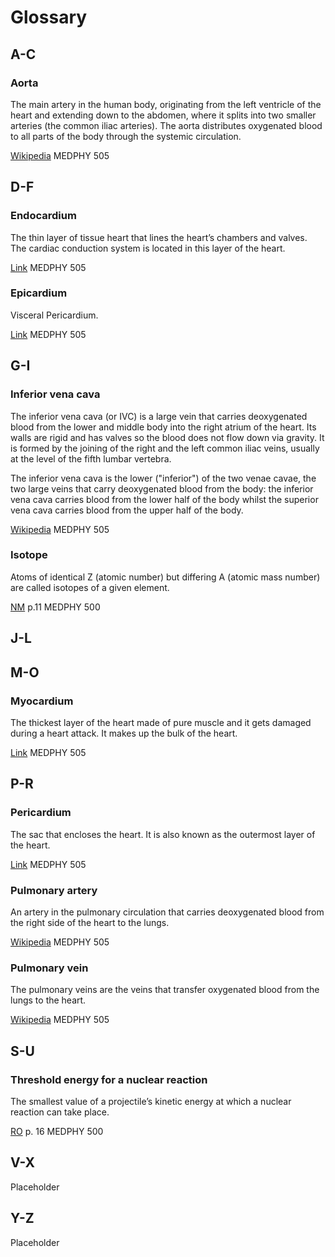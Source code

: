 # Glossary

## A-C
### Aorta
The main artery in the human body, originating from the left ventricle of the heart and extending down to the abdomen, where it splits into two smaller arteries (the common iliac arteries). The aorta distributes oxygenated blood to all parts of the body through the systemic circulation.

[Wikipedia](https://en.wikipedia.org/wiki/Aorta) MEDPHY 505


## D-F
### Endocardium
The thin layer of tissue heart that lines the heart’s chambers and valves. The cardiac conduction system is located in this layer of the heart.

[Link](https://florida.theorangegrove.org/og/file/2d684c74-16c7-54be-f3cf-1a380b19e4d1/1/bbtraining.zip/instructional_design/12Leads/05.htm) MEDPHY 505
### Epicardium
Visceral Pericardium.

[Link](https://florida.theorangegrove.org/og/file/2d684c74-16c7-54be-f3cf-1a380b19e4d1/1/bbtraining.zip/instructional_design/12Leads/05.htm) MEDPHY 505

## G-I
### Inferior vena cava
The inferior vena cava (or IVC) is a large vein that carries deoxygenated blood from the lower and middle body into the right atrium of the heart. Its walls are rigid and has valves so the blood does not flow down via gravity. It is formed by the joining of the right and the left common iliac veins, usually at the level of the fifth lumbar vertebra.

The inferior vena cava is the lower ("inferior") of the two venae cavae, the two large veins that carry deoxygenated blood from the body: the inferior vena cava carries blood from the lower half of the body whilst the superior vena cava carries blood from the upper half of the body.

[Wikipedia](https://en.wikipedia.org/wiki/Inferior_vena_cava) MEDPHY 505

### Isotope
Atoms of identical Z (atomic number) but differing A (atomic mass number) are called isotopes of a given element. 

[NM] p.11 MEDPHY 500
## J-L
## M-O
### Myocardium
The thickest layer of the heart made of pure muscle and it gets damaged during a heart attack. It makes up the bulk of the heart.

[Link](https://florida.theorangegrove.org/og/file/2d684c74-16c7-54be-f3cf-1a380b19e4d1/1/bbtraining.zip/instructional_design/12Leads/05.htm) MEDPHY 505
## P-R
### Pericardium
The sac that encloses the heart. It is also known as the outermost layer of the heart.

[Link](https://florida.theorangegrove.org/og/file/2d684c74-16c7-54be-f3cf-1a380b19e4d1/1/bbtraining.zip/instructional_design/12Leads/05.htm) MEDPHY 505
### Pulmonary artery
An artery in the pulmonary circulation that carries deoxygenated blood from the right side of the heart to the lungs.

[Wikipedia](https://en.wikipedia.org/wiki/Pulmonary_artery) MEDPHY 505
### Pulmonary vein
The pulmonary veins are the veins that transfer oxygenated blood from the lungs to the heart. 

[Wikipedia](https://en.wikipedia.org/wiki/Pulmonary_vein) MEDPHY 505
## S-U
### Threshold energy for a nuclear reaction 
The smallest value of a projectile’s kinetic energy at which a nuclear reaction can take place. 

[RO] p. 16 MEDPHY 500
## V-X
Placeholder
## Y-Z
Placeholder

[NM]:https://www-pub.iaea.org/MTCD/Publications/PDF/Pub1617web-1294055.pdf
[RO]:https://www-pub.iaea.org/mtcd/publications/pdf/pub1196_web.pdf
